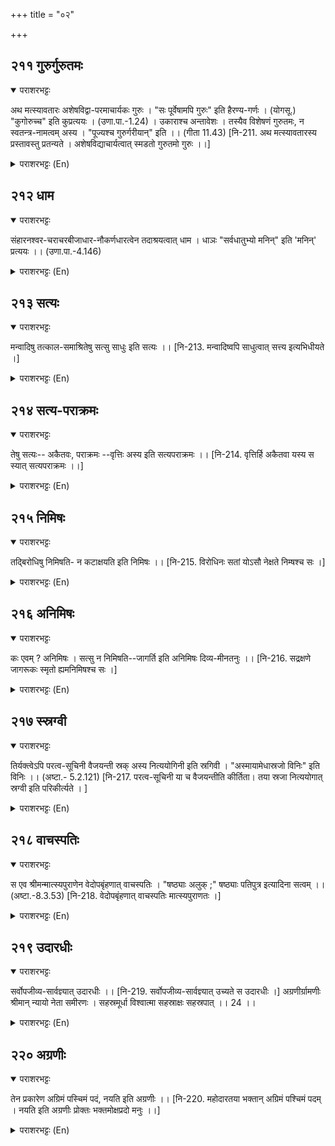 +++
title = "०२"

+++

## २११  गुरुर्गुरुतमः
<details open><summary>पराशरभट्टः</summary>

अथ मत्स्यावतारः अशेषविद्वा-परमाचार्यकः गुरुः । "सः पूर्वेषामपि गुरुः" इति हैरण्य-गर्णः । (योगसू.) "कुगोरुच्च" इति कुप्रत्ययः । (उणा.पा.-1.24) । उकाराश्च अन्तावेशः । तस्यैव विशेषणं गुरुतमः, न स्वतन्त्र-नामत्वम् अस्य । "पूज्यश्च गुरुर्गरीयान्" इति ।। (गीता 11.43) [नि-211. अथ मत्स्यावतारस्य प्रस्तावस्तु प्रतन्यते । अशेषविद्याचार्यत्वात् स्मडतो गुरुतमो गुरुः ।।]
</details>

<details><summary>पराशरभट्टः (En)</summary>

The foremost among the Preceptors. Next begins the Mathsya Avathara (Fish Incarnation). He is the great Preceptor who confers a knowledge of all Things. "He is the Preceptor of even the ancient" is what the Hairanya-garbhas say about Him. "Thou art worthy of respect and art a teacher greater (than all)." The word 'Guru' is derived from the root 'gr' (to sound). "The affix 'ku' comes after the root 'kri' (to do) and 'gr' (to sound). 'U' is substituted in the place of 'r' and 'ra' follows such 'u'." Here the word 'Guru-thamah' is an adjective is an adjective that qualities the name 'Guru' and not a separate name by itself.
</details>

## २१२  धाम
<details open><summary>पराशरभट्टः</summary>

संहारनश्वर-चराचरबीजाधार-नौकर्णधारत्वेन तदाश्रयत्वात् धाम । धाञः "सर्वधातुभ्यो मनिन्" इति 'मनिन्' प्रत्ययः ।। (उणा.पा.-4.146)
</details>

<details><summary>पराशरभट्टः (En)</summary>

The place of Residence. भगवान् is called धाम (the Resting Place) since He is the saviour like a helmsman who steers at the time of Deluge the boat carrying the seeds of all the transitory moving and non-moving objects. The affix 'मनिन् ' is added to the reot 'धाञ' under the grammatical rule "The affix 'मनिन् ' comes after all roots."
</details>

## २१३  सत्यः
<details open><summary>पराशरभट्टः</summary>

मन्वादिषु तत्काल-समाश्रितेषु सत्सु साधुः इति सत्यः ।। [नि-213. मन्वादिष्वपि साधुत्वात् सत्त्य इत्यभिधीयते ।]
</details>

<details><summary>पराशरभट्टः (En)</summary>

The Good. He is the good to good people like Manu and others who sought refuge in Him at that time. He is Sathya (the good) to good people like Manu and others who sought refuge in Him at that time.
</details>

## २१४  सत्य-पराक्रमः
<details open><summary>पराशरभट्टः</summary>

तेषु सत्यः-- अकैतवः, पराक्रमः --वृत्तिः अस्य इति सत्यपराक्रमः ।। [नि-214. वृत्तिर्हि अकैतवा यस्य स स्यात् सत्यपराक्रमः ।।]
</details>

<details><summary>पराशरभट्टः (En)</summary>

He of truthful acts. भगवान् 's actions towards Manu and others were always true and not deceptive.
</details>

## २१५  निमिषः
<details open><summary>पराशरभट्टः</summary>

तद्बिरोधिषु निमिषति- न कटाक्षयति इति निमिषः ।। [नि-215. विरोधिनः सतां योऽसौ नेक्षते निम्षश्च सः ।]
</details>

<details><summary>पराशरभट्टः (En)</summary>

He with His eyes closed. Towards those who are the enemies of His devotees. He closes His eyes (i.e. He does not cast His benignant glances on them.) So He is निमिषः
</details>

## २१६  अनिमिषः
<details open><summary>पराशरभट्टः</summary>

कः एवम् ? अनिमिषः । सत्सु न निमिषति--जागर्ति इति अनिमिषः दिव्य-मीनतनुः ।। [नि-216. सद्रक्षणे जागरूकः स्मृतो ह्यमनिमिषश्च सः ।]
</details>

<details><summary>पराशरभट्टः (En)</summary>

He with His eyes closed. Who is like this? अनिमिष - He does not close His eyes and is ever awake towards the good. He is Animia in the celestial Fish-Incarnation.
</details>

## २१७  स्स्रग्वी
<details open><summary>पराशरभट्टः</summary>

तिर्यक्त्वेऽपि परत्व-सूचिनी वैजयन्ती स्रक् अस्य नित्ययोगिनी इति स्रगिवी । "अस्मायामेधास्रजो विनिः" इति विनिः ।। (अष्टा.- 5.2.121) [नि-217. परत्व-सूचिनी या च वैजयन्तीति कीर्तिता। तया स्रजा नित्ययोगात् स्रग्वी इति परिकीर्त्यते । ]
</details>

<details><summary>पराशरभट्टः (En)</summary>

Adorned with a garland. भगवान् is स्स्रग्वी (possessed of a garland). Though He is in the form of an animal moving horizontally (here, fish in the Mathsya-avathara). He has the Vaijayanthi Garland which is always associated with Him and which is indicative of supremacy. (Vaijayanthi the necklace of भगवान् विष्णु (composed of five gems, viz. Pearl, ruby, emerald, sapphire and diamond.) "After a stem ending in 'as', and after ' माया' and 'sraj' and मेधा comes the affix 'vini'."(Sraj + Vini -स्स्रग्वी).
</details>

## २१८  वाचस्पतिः
<details open><summary>पराशरभट्टः</summary>

स एव श्रीमन्मात्स्यपुराणेन वेदोपबृंहणात् वाचस्पतिः । "षष्ठ्याः अलुक् ;" षष्ठ्याः पतिपुत्र इत्यादिना सत्वम् ।। (अष्टा.-8.3.53) [नि-218. वेदोपबृंहणात् वाचस्पतिः मात्स्यपुराणतः ।]
</details>

<details><summary>पराशरभट्टः (En)</summary>

The Lord of Speech. भगवान् is called वाचस्पतिः since, it was He Who propounded the meaning of the वेदा-s through श्रीमद् मत्स्य पुराण The genitive case termination of 'वाचः ' is not dropped. "For the visarga of the genitive, the letter 's' is substituted in the वेदा-s before 'पति ' 'पुत्र' and other words."(वाचः+pathih = वाचस्पति ).
</details>

## २१९  उदारधीः
<details open><summary>पराशरभट्टः</summary>

सर्वोपजीव्य-सार्वज्ञ्यात् उदारधीः ।। [नि-219. सर्वोपजीव्य-सार्वज्ञ्यात् उच्यते स उदारधीः ।] अग्रणीर्ग्रामणीः श्रीमान् न्यायो नेता समीरणः । सहस्रमूर्धा विश्वात्मा सहस्राक्षः सहस्रपात् ।। 24 ।।
</details>

<details><summary>पराशरभट्टः (En)</summary>

He of vast knowledge. By virtue of His omniscience भगवान् can be relied upon for help by all. So He is उदारधीः
</details>

## २२०  अग्रणीः
<details open><summary>पराशरभट्टः</summary>

तेन प्रकारेण अग्रिमं पस्चिमं पदं, नयति इति अग्रणीः ।। [नि-220. महोदारतया भक्तान् अग्रिमं पश्चिमं पदम् । नयति इति अग्रणीः प्रोक्तः भक्तमोक्षप्रदो मनुः ।।]
</details>

<details><summary>पराशरभट्टः (En)</summary>

The guide to a high place. Because of the quality mentioned above, भगवान् conducts all to the highest place viz. Parama-pada.
</details>
